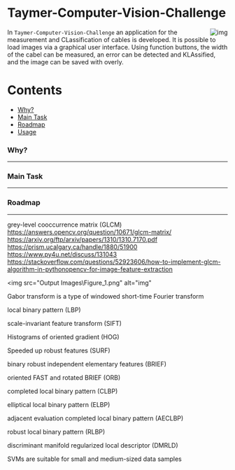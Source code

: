 # Taymer-Computer-Vision-Challenge


<img src=".png" align="right"
     alt="img" >
     
In `Taymer-Computer-Vision-Challenge` an application for the measurement and CLassification of cables is developed. It is possible to load images via a graphical user interface. Using function buttons, the width of the cabel can be measured, an error can be detected and KLAssified, and the image can be saved with overly.


Contents
========

 * [Why?](#why)
 * [Main Task](#main-task)
 * [Roadmap](#roadmap)
 * [Usage](#usage)
 <!--- * [Installation](#installation) --->

### Why?
---


### Main Task
---




### Roadmap 
---

grey-level cooccurrence matrix (GLCM)
https://answers.opencv.org/question/10671/glcm-matrix/
https://arxiv.org/ftp/arxiv/papers/1310/1310.7170.pdf
https://prism.ucalgary.ca/handle/1880/51900
https://www.py4u.net/discuss/131043
https://stackoverflow.com/questions/52923606/how-to-implement-glcm-algorithm-in-pythonopencv-for-image-feature-extraction

<img src="Output Images\Figure_1.png"
     alt="img" 

Gabor transform is a type of windowed short-time Fourier transform

local binary pattern (LBP)

scale-invariant feature transform (SIFT) 

Histograms of oriented gradient (HOG) 

Speeded up robust features (SURF) 

binary robust independent elementary features (BRIEF)

oriented FAST and rotated BRIEF (ORB)

completed local binary pattern (CLBP)

elliptical local binary pattern (ELBP) 

adjacent evaluation completed local binary pattern (AECLBP)

robust local binary pattern (RLBP)

 discriminant manifold regularized local descriptor (DMRLD) 

SVMs are suitable for small and medium-sized data samples 
